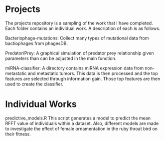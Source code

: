 # Projects
The projects repository is a sampling of the work that I have completed.
Each folder contains an individual work. A description of each is as follows.

Bacteriophage-mutations: Collect many types of mutational data from bactiophages from phagesDB.

Predator/Prey: A graphical simulation of predator prey relationship given parameters than can be adjusted in the main function.

miRNA-classifier: A directory contains miRNA expression data from non-metastatic and metastatic tumors. This data is then processed and the top features are selected through information gain. Those top features are then used to create the classifier.

# Individual Works
predictive_models.R
This script generates a model to predict the mean RFFT value of individuals within a dataset. Also, different models are made to investigate the effect of female ornamentation in the ruby throat bird on their fitness.
